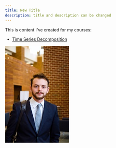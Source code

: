 ```yaml
---
title: New Title
description: title and description can be changed
---
```

This is content I've created for my courses:

- [Time Series Decomposition](/TimeSeries/index.md)

![My Picture](/pics/LinkedInPicSm.jpg)

